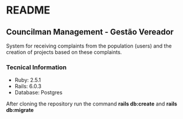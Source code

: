 # README

## Councilman Management - Gestão Vereador 

System for receiving complaints from the population (users) and the creation of projects based on these complaints.

### Tecnical Information

* Ruby: 2.5.1
* Rails: 6.0.3
* Database: Postgres

After cloning the repository run the command **rails db:create** and **rails db:migrate**
